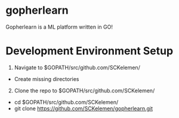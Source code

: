 # gopherlearn
Gopherlearn is a ML platform written in GO!

# Development Environment Setup
1. Navigate to $GOPATH/src/github.com/SCKelemen/
  * Create missing directories
2. Clone the repo to $GOPATH/src/github.com/SCKelemen/
  * cd $GOPATH/src/github.com/SCKelemen/
  * git clone https://github.com/SCKelemen/gopherlearn.git
